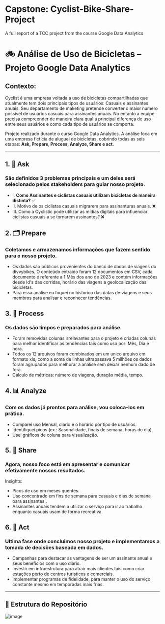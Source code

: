 # Capstone: Cyclist-Bike-Share-Project
A full report of a TCC project from the course Google Data Analytics
# 🚲 Análise de Uso de Bicicletas – Projeto Google Data Analytics

## **Contexto:**  
Cyclist é uma empresa voltada a uso de bicicletas compartilhadas que atualmente tem dois principais tipos de usuários: Casuais e assinantes anuais. Seu departamento de maketing pretende converter o maior numero possível de usuários casuais para assinantes anuais. No entanto a equipe precisa compreender de maneira clara qual a principal diferença de uso entre seus usuários e como cada tipo de usuários se comporta. 

Projeto realizado durante o curso Google Data Analytics. A análise foca em uma empresa fictícia de aluguel de bicicletas, cobrindo todas as seis etapas: **Ask, Prepare, Process, Analyze, Share e act.**

---

## 1. 🧭 Ask  
### São definidos 3 problemas principais e um deles será selecionado pelos stakeholders para guiar nosso projeto. 
- I. **Como Assinantes e ciclistas casuais utilizam bicicletas de maneira distinta?** ✅
- II. Motivo de os ciclistas casuais migrarem para assinanturas anuais. ❌
- III. Como a Cyclistic pode utilizar as mídias digitais para influenciar ciclistas casuais a se tornarem assinantes? ❌

## 2. 🗂️ Prepare 
### Coletamos e armazenamos informações que fazem sentido para o nosso projeto.
-  Os dados são públicos provenientes do banco de dados de viagens do divvybikes. O conteúdo extraido foram 12 documentos em CSV, cada documento é referente a 1 Mês dos ano de 2023 e contém informações desde Id's das corridas, horário das viagens a geolocalização das bicicletas.
- Para essa analise eu foquei no historico das datas de viagens e seus membros para analisar e reconhecer tendências.

## 3. 🧩 Process
### Os dados são limpos e preparados para análise.

- Foram removidas colunas irrelavantes para o projeto e criadas colunas para melhor identificar as tendências tais como uso por: Mês, Dia e hora.
- Todos os 12 arquivos foram combinados em um unico arquivo em formato xls, como a soma de linhas ultrapassava 5 milhões os dados foram agrupados para melhorar a análise sem deixar nenhum dado de fora.  
- Cálculo de métricas: número de viagens, duração média, tempo.

## 4. 📊 Analyze
### Com os dados já prontos para análise, vou coloca-los em prática.
- Comparei uso Mensal, diario e o horário por tipo de usuários.  
- Identifiquei picos (ex.: Sasonalidade, finais de semana, horas do dia).  
- Usei gráficos de coluna para visualização.

## 5. 🧠 Share
### Agora, nosso foco está em apresentar e comunicar efetivamente nossos resultados.
Insights:
- Picos de uso em meses quentes.  
- Uso concentrado em fins de semana para casuais e dias de semana para assinantes .
- Assinantes anuais tendem a utilizar o serviço para ir ao trabalho enquanto casuais usam de forma recreativa.
 

## 6. 📣 Act  
### Ultima fase onde concluimos nosso projeto e implementamos a tomada de decisões baseada em dados.
- Campanhas para destacar as vantagens de ser um assinante anual e seus beneficios com o uso diario.  
- Investir em infraestrutura para atrair mais clientes tais como criar estações perto de centros turisticos e comerciais.  
- Implementar programas de fidelidade, para manter o uso do serviço constante mesmo em temporadas mais frias.

---

## 📁 Estrutura do Repositório
![image](https://github.com/user-attachments/assets/dcd462a6-1e74-4c4e-8918-b48439fb6995)







